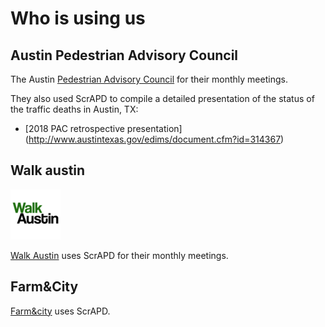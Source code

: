 # Who is using us

## Austin Pedestrian Advisory Council

The Austin [Pedestrian Advisory Council](http://austintexas.gov/cityclerk/boards_commissions/meetings/121_1.htm) for their monthly meetings.

They also used ScrAPD to compile a detailed presentation of the status of the traffic deaths in Austin, TX:

* [2018 PAC retrospective presentation] (<http://www.austintexas.gov/edims/document.cfm?id=314367>)

## Walk austin

![WalkAustin](img/logos/walkaustin.png)

[Walk Austin](http://www.walkaustintx.org/) uses ScrAPD for their monthly meetings.

## Farm&City

[Farm&city](http://www.farmandcity.org/) uses ScrAPD.
